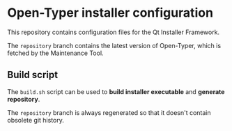 # Open-Typer installer configuration

This repository contains configuration files for the Qt Installer Framework.

The `repository` branch contains the latest version of Open-Typer, which is fetched by the Maintenance Tool.

## Build script

The `build.sh` script can be used to **build installer executable** and **generate repository**.

The `repository` branch is always regenerated so that it doesn't contain obsolete git history.
